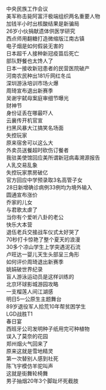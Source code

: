 中央民族工作会议  
美军称击毙阿富汗极端组织两名重要人物  
加钱半小时出核酸结果是新骗局  
26岁小伙捐献遗体供医学研究  
西点师用翻糖打造微缩版江南古镇  
电子烟是如何假装无害的  
日本超千人接种新冠疫苗后死亡  
部队野餐也太馋人了  
日本一接收新冠患者的民营医院破产  
河南农民种出181斤网红冬瓜  
深圳游泳培训市场火爆  
周琦宣布退出新赛季  
吴谢宇弑母案庭审细节曝光  
财神节  
身份证丢在哪最吓人  
云襄传开机官宣  
扫黑风暴大江搞笑名场面  
失控玩家  
原来宿舍可以这么大  
外卖员送餐超时砍伤订餐者  
我驻美使馆回应美所谓新冠病毒溯源报告  
人乳交易乱象  
失控玩家票房破亿  
官方回应中学预录取3名高管子女  
28日新增确诊病例33例均为境外输入  
圆通宣布涨价  
乔家的儿女  
与君歌太虐了  
当你有个爱听八卦的老公  
快乐大本营  
退伍老兵交接战车仪式太好哭了  
70秒打卡惊艳了整个夏天的浪漫  
30多个凉山学生上学突遇泥石流  
卢旺达一婴儿天生头部呈三角形  
如何评价周琦退出新赛季  
姚娟破世界纪录  
盲人游泳运动员是这样训练的  
北京环球影城游园攻略  
一支榴莲人间江湖感  
明日5一公原生主题舞台  
89岁退役军人拾荒10年帮贫困学生  
LGD战胜T1  
春日宴  
西班牙公司发明种子纸用完可种植物  
误入了莫奈的花园  
郑州烟火气回来了  
原来这就是雪地精灵  
第一次替别人感到社死  
陈飞宇模仿羊驼叫声  
这就是街舞轮椅舞  
男子抽烟20年3个脚趾坏死截肢  
